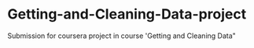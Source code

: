 # Getting-and-Cleaning-Data-project
Submission for coursera project in course 'Getting and Cleaning Data"
